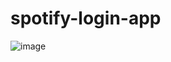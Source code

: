 # spotify-login-app

![image](https://user-images.githubusercontent.com/82785683/210096947-a8ff5faf-b6e5-4c84-b8ab-f52f6ec33ec0.png)
